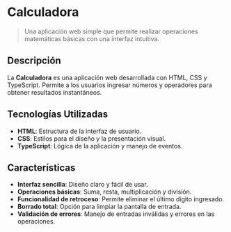# Calculadora

> Una aplicación web simple que permite realizar operaciones matemáticas básicas con una interfaz intuitiva.

## Descripción

La **Calculadora** es una aplicación web desarrollada con HTML, CSS y TypeScript. Permite a los usuarios ingresar números y operadores para obtener resultados instantáneos.

## Tecnologías Utilizadas

- **HTML**: Estructura de la interfaz de usuario.
- **CSS**: Estilos para el diseño y la presentación visual.
- **TypeScript**: Lógica de la aplicación y manejo de eventos.

## Características

- **Interfaz sencilla**: Diseño claro y fácil de usar.
- **Operaciones básicas**: Suma, resta, multiplicación y división.
- **Funcionalidad de retroceso**: Permite eliminar el último dígito ingresado.
- **Borrado total**: Opción para limpiar la pantalla de entrada.
- **Validación de errores**: Manejo de entradas inválidas y errores en las operaciones.
